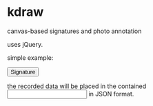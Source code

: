 # kdraw
canvas-based signatures and photo annotation

uses jQuery.

simple example:
<script src="http://code.jquery.com/jquery-2.1.3.min.js"></script>
<script src="kdraw.min.js"></script>
<button id="signature"><input type="hidden" name="signature"/>Signature</button>
<script>
$('#signature').kdraw();
</script>

the recorded data will be placed in the contained <input/> in JSON format.
